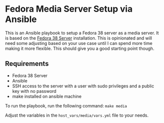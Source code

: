 # Fedora Media Server Setup via Ansible

This is an Ansible playbook to setup a Fedora 38 server as a media server. It is based on the [Fedora 38 Server](https://getfedora.org/en/server/download/) installation. This is opinionated and will need some adjusting based on your use case until I can spend more time making it more flexible. This should give you a good starting point though.

## Requirements
- Fedora 38 Server
- Ansible
- SSH access to the server with a user with sudo privileges and a public key with no password
- make installed on ansible machine

To run the playbook, run the following command:
```make media```

Adjust the variables in the `host_vars/media/vars.yml` file to your needs.